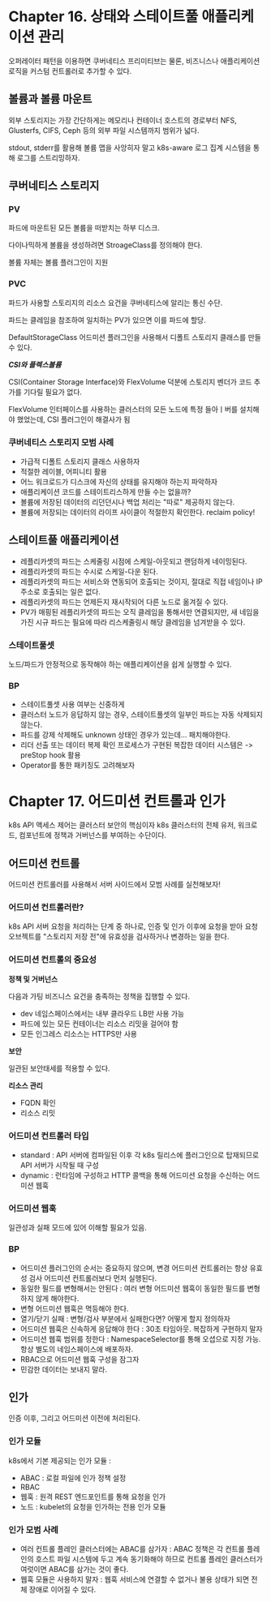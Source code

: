 # Chapter 16. 상태와 스테이트풀 애플리케이션 관리

오퍼레이터 패턴을 이용하면 쿠버네티스 프리미티브는 물론, 비즈니스나 애플리케이션 로직을 커스텀 컨트롤러로 추가할 수 있다.

## 볼륨과 볼륨 마운트

외부 스토리지는 가장 간단하게는 메모리나 컨테이너 호스트의 경로부터 NFS, Glusterfs, CIFS, Ceph 등의 외부 파일 시스템까지 범위가 넓다.

stdout, stderr를 활용해 볼륨 맵을 사앙히자 말고 k8s-aware 로그 집계 시스템을 통해 로그를 스트리밍하자.

## 쿠버네티스 스토리지

### PV

파드에 마운트된 모든 볼륨을 떠받치는 하부 디스크.

다이나믹하게 볼륨을 생성하려면 StroageClass를 정의해야 한다.

볼륨 자체는 볼륨 플러그인이 지원

### PVC

파드가 사용할 스토리지의 리소스 요건을 쿠버네티스에 알리는 통신 수단.

파드는 클레임을 참조하여 일치하는 PV가 있으면 이를 파드에 할당.

DefaultStorageClass 어드미션 플러그인을 사용해서 디폴트 스토리지 클래스를 만들 수 있다.

***CSI와 플렉스볼륨***

CSI(Container Storage Interface)와 FlexVolume 덕분에 스토리지 벤더가 코드 추가를 기다릴 필요가 없다.

FlexVolume 인터페이스를 사용하는 클러스터의 모든 노드에 특정 들아ㅣ버를 설치해야 했었는데, CSI 플러그인이 해결사가 됨

### 쿠버네티스 스토리지 모범 사례

- 가급적 디폴트 스토리지 클래스 사용하자
- 적절한 레이블, 어피니티 활용
- 어느 워크로드가 디스크에 자신의 상태를 유지해야 하는지 파악하자
- 애플리케이션 코드를 스테이트리스하게 만들 수는 없을까?
- 볼륨에 저장된 데이터의 리던던시나 백업 처리는 "따로" 제공하지 않는다.
- 볼륨에 저장되는 데이터의 라이프 사이클이 적절한지 확인한다. reclaim policy!

## 스테이트풀 애플리케이션

- 레플리카셋의 파드는 스케줄링 시점에 스케일-아웃되고 랜덤하게 네이밍된다.
- 레플리카셋의 파드는 수시로 스케일-다운 된다.
- 레플리카셋의 파드는 서비스와 연동되어 호출되는 것이지, 절대로 직접 네임이나 IP 주소로 호출되는 일은 없다.
- 레플리카셋의 파드는 언제든지 재시작되어 다른 노드로 옮겨질 수 있다.
- PV가 매핑된 레플리카셋의 파드는 오직 클레임을 통해서만 연결되지만, 새 네임을 가진 시규 파드는 필요에 따라 리스케줄링시 해당 클레임을 넘겨받을 수 있다.

### 스테이트풀셋

노드/파드가 안정적으로 동작해야 하는 애플리케이션을 쉽게 실행할 수 있다.

### BP

- 스테이트풀셋 사용 여부는 신중하게
- 클러스터 노드가 응답하지 않는 경우, 스테이트풀셋의 일부인 파드는 자동 삭제되지 않는다.
- 파드를 강제 삭제해도 unknown 상태인 경우가 있는데... 패치해야한다.
- 리더 선출 또는 데이터 복제 확인 프로세스가 구현된 복잡한 데이터 시스템은 -> preStop hook 활용
- Operator를 통한 패키징도 고려해보자

# Chapter 17. 어드미션 컨트롤과 인가

k8s API 액세스 제어는 클러스터 보안의 핵심이자 k8s 클러스터의 전체 유저, 워크로드, 컴포넌트에 정책과 거버넌스를 부여하는 수단이다.

## 어드미션 컨트롤

어드미션 컨트롤러를 사용해서 서버 사이드에서 모범 사례를 실천해보자!

### 어드미션 컨트롤러란?

k8s API 서버 요청을 처리하는 단계 중 하나로, 인증 및 인가 이후에 요청을 받아 요청 오브젝트를 "스토리지 저장 전"에 유효성을 검사하거나 변경하는 일을 한다.

### 어드미션 컨트롤의 중요성

**정책 및 거버넌스**

다음과 가팅 비즈니스 요건을 충족하는 정책을 집행할 수 있다.

- dev 네임스페이스에서는 내부 클라우드 LB만 사용 가능
- 파드에 있는 모든 컨테이너는 리소스 리밋을 걸어야 함
- 모든 인그레스 리소스는 HTTPS만 사용

**보안**

일관된 보안태세를 적용할 수 있다.

**리소스 관리**

- FQDN 확인
- 리소스 리밋

### 어드미션 컨트롤러 타입

- standard : API 서버에 컴파일된 이후 각 k8s 릴리스에 플러그인으로 탑재되므로 API 서버가 시작될 때 구성
- dynamic : 런타임에 구성하고 HTTP 콜백을 통해 어드미션 요청을 수신하는 어드미션 웹훅

### 어드미션 웹훅

일관성과 실패 모드에 있어 이해할 필요가 있음.

### BP

- 어드미션 플러그인의 순서는 중요하지 않으며, 변경 어드미션 컨트롤러는 항상 유효성 검사 어드미션 컨트롤러보다 먼저 실행된다.
- 동일한 필드를 변형해서는 안된다 : 여러 변형 어드미션 웹훅이 동일한 필드를 변형하지 않게 해야한다.
- 변형 어드미션 웹훅은 멱등해야 한다.
- 열기/닫기 실패 : 변형/검사 부분에서 실패한다면? 어떻게 할지 정의하자
- 어드미션 웹훅은 신속하게 응답해야 한다 : 30초 타임아웃. 복잡하게 구현하지 말자
- 어드미션 웹훅 범위를 정한다 : NamespaceSelector를 통해 오셥으로 지정 가능. 항상 별도의 네임스페이스에 배포하자.
- RBAC으로 어드미션 웹훅 구성을 잠그자
- 민감한 데이터는 보내지 말라.

## 인가

인증 이후, 그리고 어드미션 이전에 처리된다.

### 인가 모듈

k8s에서 기본 제공되는 인가 모듈 :

- ABAC : 로컬 파일에 인가 정책 설정
- RBAC
- 웹훅 : 원격 REST 엔드포인트를 통해 요청을 인가
- 노드 : kubelet의 요청을 인가하는 전용 인가 모듈

### 인가 모범 사례

- 여러 컨트롤 플레인 클러스터에는 ABAC를 삼가자 : ABAC 정책은 각 컨트롤 플레인의 호스트 파일 시스템에 두고 계속 동기화해야 하므로 컨트롤 플레인 클러스터가 여럿이면 ABAC를 삼가는 것이 좋다.
- 웹훅 모듈은 사용하지 말자 : 웹훅 서비스에 연결할 수 없거나 불용 상태가 되면 전체 장애로 이어질 수 있다.
